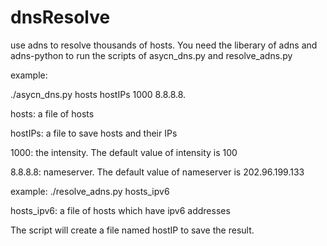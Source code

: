 dnsResolve
==========

use adns to resolve thousands of hosts. You need the liberary of adns and adns-python to run the scripts of asycn_dns.py and resolve_adns.py

example:

./asycn_dns.py hosts hostIPs 1000 8.8.8.8.

hosts: a file of hosts

hostIPs: a file to save hosts and their IPs

1000: the intensity. The default value of intensity is 100

8.8.8.8: nameserver. The default value of nameserver is 202.96.199.133

example:
./resolve_adns.py hosts_ipv6

hosts_ipv6: a file of hosts which have ipv6 addresses

The script will create a file named hostIP to save the result.
